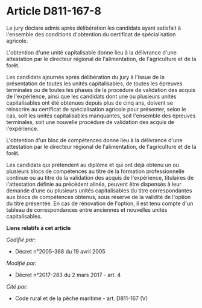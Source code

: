 # Article D811-167-8

Le jury déclare admis après délibération les candidats ayant satisfait à l'ensemble des conditions d'obtention du certificat
de spécialisation agricole.

L'obtention  d'une unité capitalisable donne lieu à la délivrance d'une attestation  par le directeur régional de
l'alimentation, de l'agriculture et de la  forêt. 

Les candidats ajournés après délibération du jury à l'issue de la présentation de toutes les unités capitalisables, de toutes
les épreuves terminales ou de toutes les phases de la procédure de validation des acquis de l'expérience, ainsi que les
candidats dont une ou plusieurs unités capitalisables ont été obtenues depuis plus de cinq ans, doivent se réinscrire au
certificat de spécialisation agricole pour présenter, selon le cas, soit les unités capitalisables manquantes, soit
l'ensemble des épreuves terminales, soit une nouvelle procédure de validation des acquis de l'expérience.

L'obtention  d'un bloc de compétences donne lieu à la délivrance d'une attestation  par le directeur régional de
l'alimentation, de l'agriculture et de la  forêt. 

Les candidats qui prétendent au diplôme et  qui ont déjà obtenu un ou plusieurs blocs de compétences au titre de la
formation professionnelle continue ou au titre de la validation des  acquis de l'expérience, titulaires de l'attestation
définie au précédent  alinéa, peuvent être dispensés à leur demande d'une ou plusieurs unités  capitalisables du titre
correspondantes aux blocs de compétences  obtenus, sous réserve de la validité de l'option du titre présentée. En  cas de
rénovation de l'option, il est tenu compte d'un tableau de  correspondances entre anciennes et nouvelles unités
capitalisables.

**Liens relatifs à cet article**

_Codifié par_:

  - Décret n°2005-368 du 19 avril 2005

_Modifié par_:

  - Décret n°2017-283 du 2 mars 2017 - art. 4

_Cité par_:

  - Code rural et de la pêche maritime - art. D811-167 (V)

